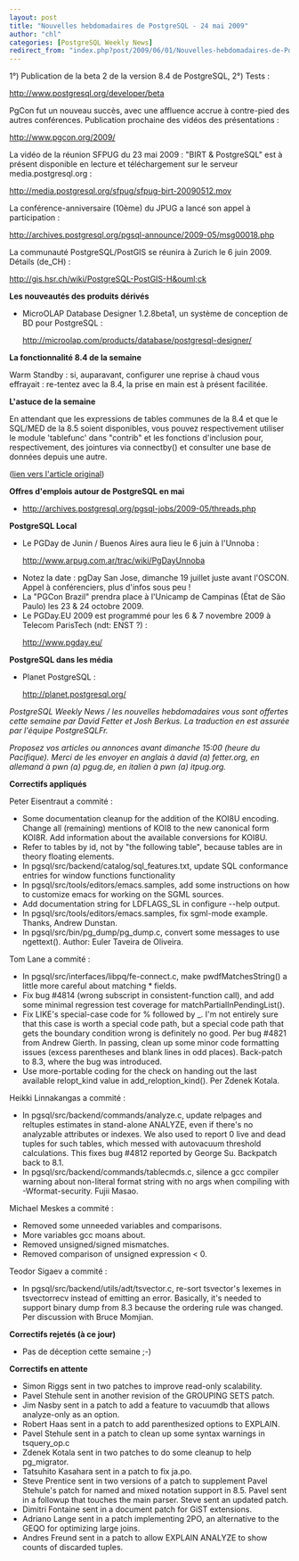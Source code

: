 ```yaml
---
layout: post
title: "Nouvelles hebdomadaires de PostgreSQL - 24 mai 2009"
author: "chl"
categories: [PostgreSQL Weekly News]
redirect_from: "index.php?post/2009/06/01/Nouvelles-hebdomadaires-de-PostgreSQL-24-mai-2009"
---
```



<p>1&deg;) Publication de la beta 2 de la version 8.4 de PostgreSQL, 2&deg;) Tests&nbsp;: 

<a target="_blank" href="http://www.postgresql.org/developer/beta">http://www.postgresql.org/developer/beta</a></p>

<p>PgCon fut un nouveau succ&egrave;s, avec une affluence accrue &agrave; contre-pied des autres conf&eacute;rences. Publication prochaine des vid&eacute;os des pr&eacute;sentations&nbsp;: 

<a target="_blank" href="http://www.pgcon.org/2009/">http://www.pgcon.org/2009/</a></p>

<p>La vid&eacute;o de la r&eacute;union SFPUG du 23 mai 2009&nbsp;: "BIRT &amp; PostgreSQL" est &agrave; pr&eacute;sent disponible en lecture et t&eacute;l&eacute;chargement sur le serveur media.postgresql.org&nbsp;: 

<a target="_blank" href="http://media.postgresql.org/sfpug/sfpug-birt-20090512.mov">http://media.postgresql.org/sfpug/sfpug-birt-20090512.mov</a></p>

<p>La conf&eacute;rence-anniversaire (10&egrave;me) du JPUG a lanc&eacute; son appel &agrave; participation&nbsp;: 

<a target="_blank" href="http://archives.postgresql.org/pgsql-announce/2009-05/msg00018.php">http://archives.postgresql.org/pgsql-announce/2009-05/msg00018.php</a></p>

<p>La communaut&eacute; PostgreSQL/PostGIS se r&eacute;unira &agrave; Zurich le 6 juin 2009. D&eacute;tails (de_CH)&nbsp;: 

<a target="_blank" href="http://gis.hsr.ch/wiki/PostgreSQL-PostGIS-H%C3%B6ck">http://gis.hsr.ch/wiki/PostgreSQL-PostGIS-H&ouml;ck</a></p>

<p><strong>Les nouveaut&eacute;s des produits d&eacute;riv&eacute;s</strong></p>

<ul>

<li>MicroOLAP Database Designer 1.2.8beta1, un syst&egrave;me de conception de BD pour PostgreSQL&nbsp;: 

<a target="_blank" href="http://microolap.com/products/database/postgresql-designer/">http://microolap.com/products/database/postgresql-designer/</a></li>

</ul>

<p><strong>La fonctionnalit&eacute; 8.4 de la semaine</strong></p>

<p>Warm Standby&nbsp;: si, auparavant, configurer une reprise &agrave; chaud vous effrayait&nbsp;: re-tentez avec la 8.4, la prise en main est &agrave; pr&eacute;sent facilit&eacute;e.</p>

<p><strong>L'astuce de la semaine</strong></p>

<p>En attendant que les expressions de tables communes de la 8.4 et que le SQL/MED de la 8.5 soient disponibles, vous pouvez respectivement utiliser le module 'tablefunc' dans "contrib" et les fonctions d'inclusion pour, respectivement, des jointures via connectby() et consulter une base de donn&eacute;es depuis une autre.</p>

<p>(<a target="_blank" href="http://www.postgresql.org/community/weeklynews/pwn20090524">lien vers l'article original</a>)</p>

<!--more-->


<p><strong>Offres d'emplois autour de PostgreSQL en mai</strong></p>

<ul>

<li><a target="_blank" href="http://archives.postgresql.org/pgsql-jobs/2009-05/threads.php">http://archives.postgresql.org/pgsql-jobs/2009-05/threads.php</a></li>

</ul>

<p><strong>PostgreSQL Local</strong></p>

<ul>

<li>Le PGDay de Junin / Buenos Aires aura lieu le 6 juin &agrave; l'Unnoba&nbsp;: 

<a target="_blank" href="http://www.arpug.com.ar/trac/wiki/PgDayUnnoba">http://www.arpug.com.ar/trac/wiki/PgDayUnnoba</a></li>

<li>Notez la date&nbsp;: pgDay San Jose, dimanche 19 juillet juste avant l'OSCON. Appel &agrave; conf&eacute;renciers, plus d'infos sous peu&nbsp;!</li>

<li>La "PGCon Brazil" prendra place &agrave; l'Unicamp de Campinas (&Eacute;tat de S&atilde;o Paulo) les 23 &amp; 24 octobre 2009.</li>

<li>Le PGDay.EU 2009 est programm&eacute; pour les 6 &amp; 7 novembre 2009 &agrave; Telecom ParisTech (ndt: ENST ?)&nbsp;: 

<a target="_blank" href="http://www.pgday.eu/">http://www.pgday.eu/</a></li>

</ul>

<p><strong>PostgreSQL dans les m&eacute;dia</strong></p>

<ul>

<li>Planet PostgreSQL&nbsp;: 

<a target="_blank" href="http://planet.postgresql.org/">http://planet.postgresql.org/</a></li>

</ul>

<p><i>PostgreSQL Weekly News / les nouvelles hebdomadaires vous sont offertes cette semaine par David Fetter et Josh Berkus. La traduction en est assur&eacute;e par l'&eacute;quipe PostgreSQLFr.</i></p>

<p><i>Proposez vos articles ou annonces avant dimanche 15:00 (heure du Pacifique). Merci de les envoyer en anglais &agrave; david (a) fetter.org, en allemand &agrave; pwn (a) pgug.de, en italien &agrave; pwn (a) itpug.org.</i></p>

<p><strong>Correctifs appliqu&eacute;s</strong></p>

<p>Peter Eisentraut a commit&eacute;&nbsp;:</p>

<ul>

<li>Some documentation cleanup for the addition of the KOI8U encoding. Change all (remaining) mentions of KOI8 to the new canonical form KOI8R. Add information about the available conversions for KOI8U.</li>

<li>Refer to tables by id, not by "the following table", because tables are in theory floating elements.</li>

<li>In pgsql/src/backend/catalog/sql_features.txt, update SQL conformance entries for window functions functionality</li>

<li>In pgsql/src/tools/editors/emacs.samples, add some instructions on how to customize emacs for working on the SGML sources.</li>

<li>Add documentation string for LDFLAGS_SL in configure --help output.</li>

<li>In pgsql/src/tools/editors/emacs.samples, fix sgml-mode example. Thanks, Andrew Dunstan.</li>

<li>In pgsql/src/bin/pg_dump/pg_dump.c, convert some messages to use ngettext(). Author: Euler Taveira de Oliveira.</li>

</ul>

<p>Tom Lane a commit&eacute;&nbsp;:</p>

<ul>

<li>In pgsql/src/interfaces/libpq/fe-connect.c, make pwdfMatchesString() a little more careful about matching * fields.</li>

<li>Fix bug #4814 (wrong subscript in consistent-function call), and add some minimal regression test coverage for matchPartialInPendingList().</li>

<li>Fix LIKE's special-case code for % followed by _. I'm not entirely sure that this case is worth a special code path, but a special code path that gets the boundary condition wrong is definitely no good. Per bug #4821 from Andrew Gierth. In passing, clean up some minor code formatting issues (excess parentheses and blank lines in odd places). Back-patch to 8.3, where the bug was introduced.</li>

<li>Use more-portable coding for the check on handing out the last available relopt_kind value in add_reloption_kind(). Per Zdenek Kotala.</li>

</ul>

<p>Heikki Linnakangas a commit&eacute;&nbsp;:</p>

<ul>

<li>In pgsql/src/backend/commands/analyze.c, update relpages and reltuples estimates in stand-alone ANALYZE, even if there's no analyzable attributes or indexes. We also used to report 0 live and dead tuples for such tables, which messed with autovacuum threshold calculations. This fixes bug #4812 reported by George Su. Backpatch back to 8.1.</li>

<li>In pgsql/src/backend/commands/tablecmds.c, silence a gcc compiler warning about non-literal format string with no args when compiling with -Wformat-security. Fujii Masao.</li>

</ul>

<p>Michael Meskes a commit&eacute;&nbsp;:</p>

<ul>

<li>Removed some unneeded variables and comparisons.</li>

<li>More variables gcc moans about.</li>

<li>Removed unsigned/signed mismatches.</li>

<li>Removed comparison of unsigned expression &lt; 0.</li>

</ul>

<p>Teodor Sigaev a commit&eacute;&nbsp;:</p>

<ul>

<li>In pgsql/src/backend/utils/adt/tsvector.c, re-sort tsvector's lexemes in tsvectorrecv instead of emitting an error. Basically, it's needed to support binary dump from 8.3 because the ordering rule was changed. Per discussion with Bruce Momjian.</li>

</ul>

<p><strong>Correctifs rejet&eacute;s (&agrave; ce jour)</strong></p>

<ul>

<li>Pas de d&eacute;ception cette semaine&nbsp;;-)</li>

</ul>

<p><strong>Correctifs en attente</strong></p>

<ul>

<li>Simon Riggs sent in two patches to improve read-only scalability.</li>

<li>Pavel Stehule sent in another revision of the GROUPING SETS patch.</li>

<li>Jim Nasby sent in a patch to add a feature to vacuumdb that allows analyze-only as an option.</li>

<li>Robert Haas sent in a patch to add parenthesized options to EXPLAIN.</li>

<li>Pavel Stehule sent in a patch to clean up some syntax warnings in tsquery_op.c</li>

<li>Zdenek Kotala sent in two patches to do some cleanup to help pg_migrator.</li>

<li>Tatsuhito Kasahara sent in a patch to fix ja.po.</li>

<li>Steve Prentice sent in two versions of a patch to supplement Pavel Stehule's patch for named and mixed notation support in 8.5. Pavel sent in a followup that touches the main parser. Steve sent an updated patch.</li>

<li>Dimitri Fontaine sent in a document patch for GiST extensions.</li>

<li>Adriano Lange sent in a patch implementing 2PO, an alternative to the GEQO for optimizing large joins.</li>

<li>Andres Freund sent in a patch to allow EXPLAIN ANALYZE to show counts of discarded tuples.</li>

</ul>